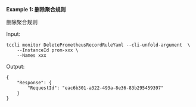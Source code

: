 **Example 1: 删除聚合规则**

删除聚合规则

Input: 

```
tccli monitor DeletePrometheusRecordRuleYaml --cli-unfold-argument  \
    --InstanceId prom-xxx \
    --Names xxx
```

Output: 
```
{
    "Response": {
        "RequestId": "eac6b301-a322-493a-8e36-83b295459397"
    }
}
```


